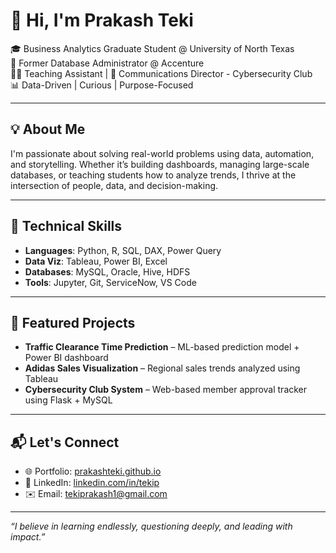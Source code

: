 # 👋 Hi, I'm Prakash Teki

🎓 Business Analytics Graduate Student @ University of North Texas  
💼 Former Database Administrator @ Accenture  
🧑‍🏫 Teaching Assistant | 📢 Communications Director - Cybersecurity Club  
📊 Data-Driven | Curious | Purpose-Focused

---

## 💡 About Me
I'm passionate about solving real-world problems using data, automation, and storytelling. Whether it’s building dashboards, managing large-scale databases, or teaching students how to analyze trends, I thrive at the intersection of people, data, and decision-making.

---

## 🔧 Technical Skills
- **Languages**: Python, R, SQL, DAX, Power Query  
- **Data Viz**: Tableau, Power BI, Excel  
- **Databases**: MySQL, Oracle, Hive, HDFS  
- **Tools**: Jupyter, Git, ServiceNow, VS Code

---

## 📁 Featured Projects
- **Traffic Clearance Time Prediction** – ML-based prediction model + Power BI dashboard  
- **Adidas Sales Visualization** – Regional sales trends analyzed using Tableau  
- **Cybersecurity Club System** – Web-based member approval tracker using Flask + MySQL

---

## 📬 Let's Connect
- 🌐 Portfolio: [prakashteki.github.io](https://prakash3s.github.io/prakashteki.github.io/)  
- 💼 LinkedIn: [linkedin.com/in/tekip](https://linkedin.com/in/tekip)  
- ✉️ Email: tekiprakash1@gmail.com

---

_“I believe in learning endlessly, questioning deeply, and leading with impact.”_


